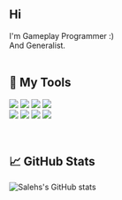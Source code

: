 <h2>Hi</h2>
I'm Gameplay Programmer :) <br>
And Generalist. <br>

<br>
<h2>🔧 My Tools</h2>

![](https://img.shields.io/badge/Game&nbsp;Engine-Unity-informational?style=for-the-badge&logo=Unity&logoColor=white&color=2bbc8a)
![](https://img.shields.io/badge/IDE-Visual&nbsp;Studio-informational?style=for-the-badge&logo=VisualStudio&logoColor=white&color=2bbc8a)
![](https://img.shields.io/badge/Language-CSharp-informational?style=for-the-badge&logo=CSharp&logoColor=white&color=2bbc8a)
![](https://img.shields.io/badge/Version&nbsp;Control-Github-informational?style=for-the-badge&logo=GitHub&logoColor=white&color=2bbc8a)
<br>
![](https://img.shields.io/badge/3D-Maya-informational?style=for-the-badge&logo=Autodesk&logoColor=white&color=2bbc8a)
![](https://img.shields.io/badge/Texture-Substance&nbsp;Painter-informational?style=for-the-badge&logo=Adobe&logoColor=white&color=2bbc8a)
![](https://img.shields.io/badge/Render-Keyshot-informational?style=for-the-badge&logo=Render&logoColor=white&color=2bbc8a)
![](https://img.shields.io/badge/2D-Photoshop-informational?style=for-the-badge&logo=AdobePhotoshop&logoColor=white&color=2bbc8a)

<br>
<h2>📈 GitHub Stats</h2>
  
![Salehs's GitHub stats](https://github-readme-stats.vercel.app/api?username=salehb02&theme=dark&show_icons=true)
